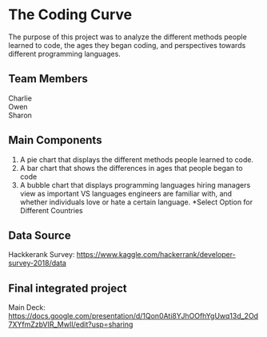 # The Coding Curve

The purpose of this project was to analyze the different methods people learned to code, the ages they began coding, and perspectives towards different programming languages. 

## Team Members
Charlie  
Owen  
Sharon  

## Main Components
1. A pie chart that displays the different methods people learned to code.
2. A bar chart that shows the differences in ages that people began to code
3. A bubble chart that displays programming languages hiring managers view as important VS languages engineers are familiar with, and whether individuals love or hate a certain language. 
*Select Option for Different Countries

## Data Source
Hackkerank Survey: https://www.kaggle.com/hackerrank/developer-survey-2018/data


## Final integrated project

Main Deck: https://docs.google.com/presentation/d/1Qon0Ati8YJhOOfhYgUwq13d_2Od7XYfmZzbVIR_MwII/edit?usp=sharing

